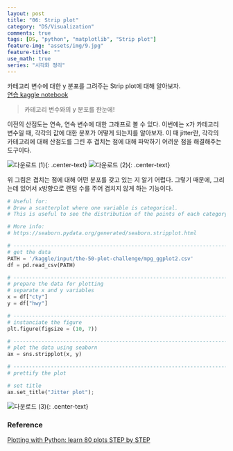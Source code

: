 ```yaml
---
layout: post
title: "06: Strip plot"
category: "DS/Visualization"
comments: true
tags: [DS, "python", "matplotlib", "Strip plot"]
feature-img: "assets/img/9.jpg"
feature-title: ""
use_math: true
series: "시각화 정리"
---
```


카테고리 변수에 대한 y 분포를 그려주는 Strip plot에 대해 알아보자.  
[연습 kaggle notebook](https://www.kaggle.com/wansook0316/plotting-with-python-learn-80-plots-step-by-step/edit)

> 카테고리 변수와의 y 분포를 한눈에!

이전의 산점도는 연속, 연속 변수에 대한 그래프로 볼 수 있다. 이번에는 x가 카테고리 변수일 때, 각각의 값에 대한 분포가 어떻게 되는지를 알아보자. 이 때 jitter란, 각각의 카테고리에 대해 산점도를 그린 후 겹치는 점에 대해 파악하기 어려운 점을 해결해주는 도구이다.

![다운로드 (1)](https://user-images.githubusercontent.com/37871541/81908743-990ca600-9604-11ea-8762-9f67df61fd08.png){: .center-text}
![다운로드 (2)](https://user-images.githubusercontent.com/37871541/81908821-b5a8de00-9604-11ea-80d5-cb089ad7adb5.png){: .center-text}

위 그림은 겹치는 점에 대해 어떤 분포를 갖고 있는 지 알기 어렵다. 그렇기 때문에, 그리는데 있어서 x방향으로 랜덤 수를 주어 겹치지 않게 하는 기능이다.

```python
# Useful for:
# Draw a scatterplot where one variable is categorical.
# This is useful to see the distribution of the points of each category.

# More info:
# https://seaborn.pydata.org/generated/seaborn.stripplot.html

# ----------------------------------------------------------------------------------------------------
# get the data
PATH = '/kaggle/input/the-50-plot-challenge/mpg_ggplot2.csv'
df = pd.read_csv(PATH)

# ----------------------------------------------------------------------------------------------------
# prepare the data for plotting
# separate x and y variables
x = df["cty"]
y = df["hwy"]

# ----------------------------------------------------------------------------------------------------
# instanciate the figure
plt.figure(figsize = (10, 7))

# ----------------------------------------------------------------------------------------------------
# plot the data using seaborn
ax = sns.stripplot(x, y)

# ----------------------------------------------------------------------------------------------------
# prettify the plot

# set title
ax.set_title("Jitter plot");
```

![다운로드 (3)](https://user-images.githubusercontent.com/37871541/81908963-e8eb6d00-9604-11ea-8186-a78f3827897e.png){: .center-text}

### Reference

[Plotting with Python: learn 80 plots STEP by STEP](https://www.kaggle.com/python10pm/plotting-with-python-learn-80-plots-step-by-step)
